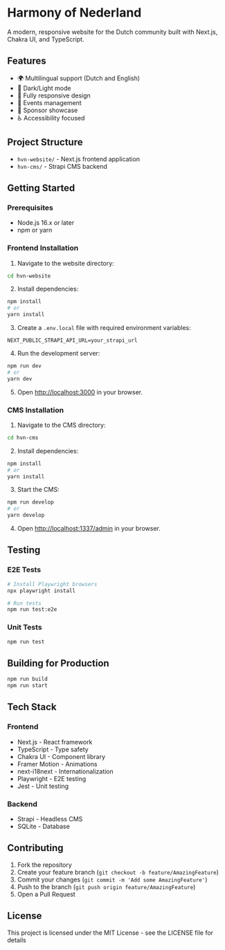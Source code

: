 # Harmony of Nederland

A modern, responsive website for the Dutch community built with Next.js, Chakra UI, and TypeScript.

## Features

- 🌍 Multilingual support (Dutch and English)
- 🎨 Dark/Light mode
- 📱 Fully responsive design
- 🎉 Events management
- 💼 Sponsor showcase
- ♿ Accessibility focused

## Project Structure

- `hvn-website/` - Next.js frontend application
- `hvn-cms/` - Strapi CMS backend

## Getting Started

### Prerequisites

- Node.js 16.x or later
- npm or yarn

### Frontend Installation

1. Navigate to the website directory:
```bash
cd hvn-website
```

2. Install dependencies:
```bash
npm install
# or
yarn install
```

3. Create a `.env.local` file with required environment variables:
```
NEXT_PUBLIC_STRAPI_API_URL=your_strapi_url
```

4. Run the development server:
```bash
npm run dev
# or
yarn dev
```

5. Open [http://localhost:3000](http://localhost:3000) in your browser.

### CMS Installation

1. Navigate to the CMS directory:
```bash
cd hvn-cms
```

2. Install dependencies:
```bash
npm install
# or
yarn install
```

3. Start the CMS:
```bash
npm run develop
# or
yarn develop
```

4. Open [http://localhost:1337/admin](http://localhost:1337/admin) in your browser.

## Testing

### E2E Tests
```bash
# Install Playwright browsers
npx playwright install

# Run tests
npm run test:e2e
```

### Unit Tests
```bash
npm run test
```

## Building for Production

```bash
npm run build
npm run start
```

## Tech Stack

### Frontend
- Next.js - React framework
- TypeScript - Type safety
- Chakra UI - Component library
- Framer Motion - Animations
- next-i18next - Internationalization
- Playwright - E2E testing
- Jest - Unit testing

### Backend
- Strapi - Headless CMS
- SQLite - Database

## Contributing

1. Fork the repository
2. Create your feature branch (`git checkout -b feature/AmazingFeature`)
3. Commit your changes (`git commit -m 'Add some AmazingFeature'`)
4. Push to the branch (`git push origin feature/AmazingFeature`)
5. Open a Pull Request

## License

This project is licensed under the MIT License - see the LICENSE file for details
